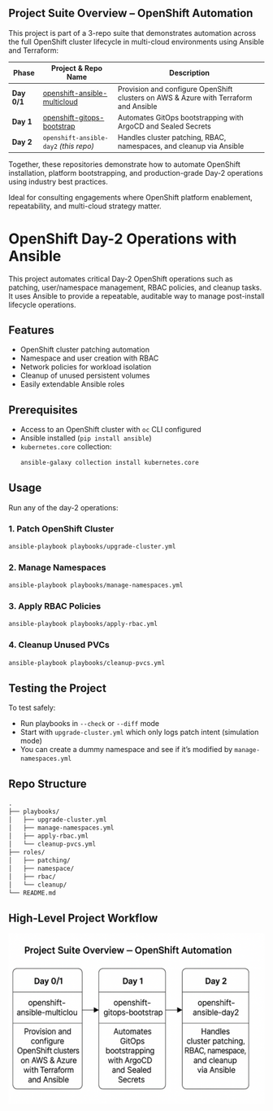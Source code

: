 ## Project Suite Overview – OpenShift Automation

This project is part of a 3-repo suite that demonstrates automation across the full OpenShift cluster lifecycle in multi-cloud environments using Ansible and Terraform:

| Phase         | Project & Repo Name                             | Description                                                                 |
|---------------|--------------------------------------------------|-----------------------------------------------------------------------------|
| **Day 0/1**   | [openshift-ansible-multicloud](https://github.com/siluvai1997/openshift-ansible-multicloud) | Provision and configure OpenShift clusters on AWS & Azure with Terraform and Ansible |
| **Day 1**     | [openshift-gitops-bootstrap](https://github.com/siluvai1997/openshift-gitops-bootstrap)     | Automates GitOps bootstrapping with ArgoCD and Sealed Secrets              |
| **Day 2**     | `openshift-ansible-day2` *(this repo)*           | Handles cluster patching, RBAC, namespaces, and cleanup via Ansible         |

Together, these repositories demonstrate how to automate OpenShift installation, platform bootstrapping, and production-grade Day-2 operations using industry best practices.

Ideal for consulting engagements where OpenShift platform enablement, repeatability, and multi-cloud strategy matter.


# OpenShift Day-2 Operations with Ansible

This project automates critical Day-2 OpenShift operations such as patching, user/namespace management, RBAC policies, and cleanup tasks. It uses Ansible to provide a repeatable, auditable way to manage post-install lifecycle operations.

## Features

- OpenShift cluster patching automation
- Namespace and user creation with RBAC
- Network policies for workload isolation
- Cleanup of unused persistent volumes
- Easily extendable Ansible roles

## Prerequisites

- Access to an OpenShift cluster with `oc` CLI configured
- Ansible installed (`pip install ansible`)
- `kubernetes.core` collection: 
  ```bash
  ansible-galaxy collection install kubernetes.core
  ```

## Usage

Run any of the day-2 operations:

### 1. Patch OpenShift Cluster

```bash
ansible-playbook playbooks/upgrade-cluster.yml
```

### 2. Manage Namespaces

```bash
ansible-playbook playbooks/manage-namespaces.yml
```

### 3. Apply RBAC Policies

```bash
ansible-playbook playbooks/apply-rbac.yml
```

### 4. Cleanup Unused PVCs

```bash
ansible-playbook playbooks/cleanup-pvcs.yml
```

## Testing the Project

To test safely:
- Run playbooks in `--check` or `--diff` mode
- Start with `upgrade-cluster.yml` which only logs patch intent (simulation mode)
- You can create a dummy namespace and see if it’s modified by `manage-namespaces.yml`

## Repo Structure

```
.
├── playbooks/
│   ├── upgrade-cluster.yml
│   ├── manage-namespaces.yml
│   ├── apply-rbac.yml
│   └── cleanup-pvcs.yml
├── roles/
│   ├── patching/
│   ├── namespace/
│   ├── rbac/
│   └── cleanup/
└── README.md
```

## High-Level Project Workflow 
![High-Level Project Workflow](./Project-overview-HighLevel-Workflow.png)
